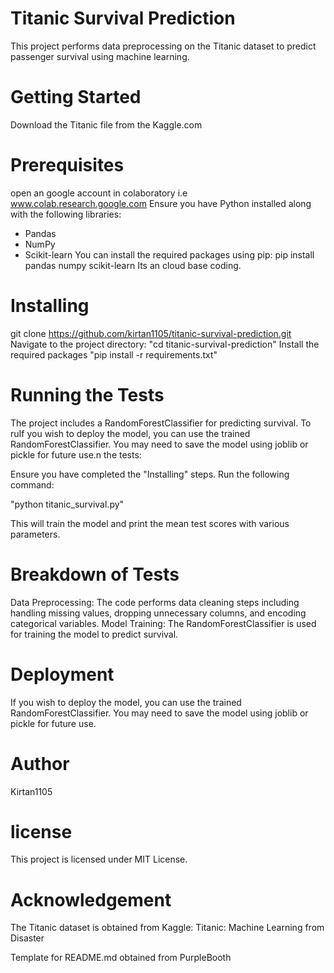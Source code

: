 # Titanic Survival Prediction 
This project performs data preprocessing on the Titanic dataset to predict passenger survival using machine learning.
# Getting Started
Download the Titanic file from the Kaggle.com 
# Prerequisites
open an google account in colaboratory i.e www.colab.research.google.com
Ensure you have Python installed along with the following libraries:
- Pandas
- NumPy
- Scikit-learn
You can install the required packages using pip:
pip install pandas numpy scikit-learn
Its an cloud base coding.

# Installing
git clone https://github.com/kirtan1105/titanic-survival-prediction.git
Navigate to the project directory:
"cd titanic-survival-prediction"
Install the required packages
"pip install -r requirements.txt"

# Running the Tests
The project includes a RandomForestClassifier for predicting survival. To ruIf you wish to deploy the model, you can use the trained RandomForestClassifier. You may need to save the model using joblib or pickle for future use.n the tests:

Ensure you have completed the "Installing" steps.
Run the following command:

"python titanic_survival.py"

This will train the model and print the mean test scores with various parameters.

# Breakdown of Tests

Data Preprocessing: The code performs data cleaning steps including handling missing values, dropping unnecessary columns, and encoding categorical variables.
Model Training: The RandomForestClassifier is used for training the model to predict survival.

# Deployment

If you wish to deploy the model, you can use the trained RandomForestClassifier. You may need to save the model using joblib or pickle for future use.

# Author

Kirtan1105

# license
This project is licensed under MIT License.

# Acknowledgement
The Titanic dataset is obtained from Kaggle: Titanic: Machine Learning from Disaster

Template for README.md obtained from PurpleBooth



